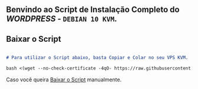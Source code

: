 ## Benvindo ao Script de Instalação Completo do _WORDPRESS_ *-* `DEBIAN 10 KVM`.

## Baixar o Script

```markdown

# Para utilizar o Script abaixo, basta Copiar e Colar no seu VPS KVM. 

bash <(wget --no-check-certificate -4qO- https://raw.githubusercontent.com/midianews/wordpress/master/docker.sh)

```

Caso você queira [Baixar o Script](https://raw.githubusercontent.com/midianews/wordpress/master/docker.sh) manualmente.

